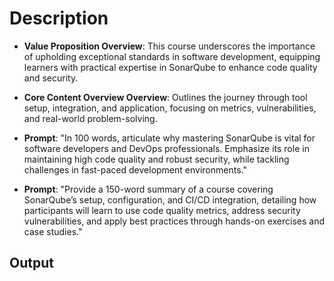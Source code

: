 # Description 

- **Value Proposition Overview**: This course underscores the importance of upholding exceptional standards in software development, equipping learners with practical expertise in SonarQube to enhance code quality and security.
- **Core Content Overview Overview**: Outlines the journey through tool setup, integration, and application, focusing on metrics, vulnerabilities, and real-world problem-solving.

- **Prompt**: "In 100 words, articulate why mastering SonarQube is vital for software developers and DevOps professionals. Emphasize its role in maintaining high code quality and robust security, while tackling challenges in fast-paced development environments."

- **Prompt**:  "Provide a 150-word summary of a course covering SonarQube’s setup, configuration, and CI/CD integration, detailing how participants will learn to use code quality metrics, address security vulnerabilities, and apply best practices through hands-on exercises and case studies."


## Output

